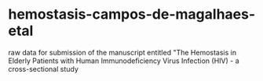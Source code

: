 # hemostasis-campos-de-magalhaes-etal
raw data for submission of the manuscript entitled "The Hemostasis in Elderly Patients with Human Immunodeficiency Virus Infection (HIV) - a cross-sectional study
